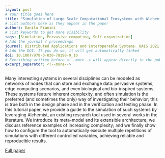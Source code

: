 ```yaml
---
layout: post
# Your title goes here
title: "Simulation of Large Scale Computational Ecosystems with Alchemist: A Tutorial"
# List authors here as they appear in the paper
authors: Danilo Pianini
# List keywords to get more visibility
tags: [Simulation, Pervasive computing, Self-organization]
# Add the journal / proceedings
journal: Distributed Applications and Interoperable Systems. DAIS 2021. Lecture Notes in Computer Science, vol 12718. Springer, Cham
# Add the DOI. If you do so, it will get automatically linked
doi: 10.1007/978-3-030-78198-9_10
# Everithing written before <!--more--> will appear directly in the publications page
excerpt_separator: <!--more-->
---
```


Many interesting systems in several disciplines can be modeled as networks of nodes that can store and exchange data: pervasive systems, edge computing scenarios, and even biological and bio-inspired systems. These systems feature inherent complexity, and often simulation is the preferred (and sometimes the only) way of investigating their behavior; this is true both in the design phase and in the verification and testing phase. In this tutorial paper, we provide a guide to the simulation of such systems by leveraging Alchemist, an existing research tool used in several works in the literature. We introduce its meta-model and its extensible architecture; we discuss reference examples of increasing complexity; and we finally show how to configure the tool to automatically execute multiple repetitions of simulations with different controlled variables, achieving reliable and reproducible results.

<!--more-->

[Full paper](https://link.springer.com/chapter/10.1007/978-3-030-78198-9_10)
